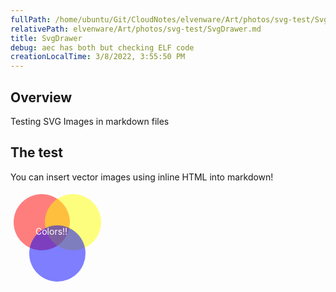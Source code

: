 ```yaml
---
fullPath: /home/ubuntu/Git/CloudNotes/elvenware/Art/photos/svg-test/SvgDrawer.md
relativePath: elvenware/Art/photos/svg-test/SvgDrawer.md
title: SvgDrawer
debug: aec has both but checking ELF code
creationLocalTime: 3/8/2022, 3:55:50 PM
---
```


<!-- toc -->
<!-- tocstop -->

## Overview

Testing SVG Images in markdown files

## The test

You can insert vector images using inline HTML into markdown! 

<svg width="200" height="200">
    <circle cx="50" cy="50" r="45" fill-opacity=".5" fill="red"/>
    <circle cx="100" cy="50" r="45" fill-opacity=".5" fill="yellow"/>
    <circle cx="75" cy="100" r="45" fill-opacity=".5" fill="blue"/>
    <text x="40" y="70" fill="white">Colors!!</text>
</svg>
